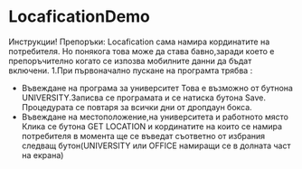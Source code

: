 # LocaficationDemo
Инструкции!
Препоръки:
  Locafication сама намира кординатите на потребителя.
  Но понякога това може да става бавно,заради което е 
  препоръчително когато се изпозва мобилните данни да бъдат включени.
1.При първоначално пускане на програмта трябва :
  - Въвеждане на програма за университет
    Това е възможно от бутнона UNIVERSITY.Записва се програмата и се натиска бутона Save.
    Процедурата се повтаря за всички дни от дропдаун бокса.
  - Въвеждане на местоположение,на университета и работното място
    Клика се бутона GET LOCATION и кординатите на които се намира потребителя в момента ще се въведат съответно от избрания следващ
    бутон(UNIVERSITY или OFFICE намиращи се в долната част на екрана)
